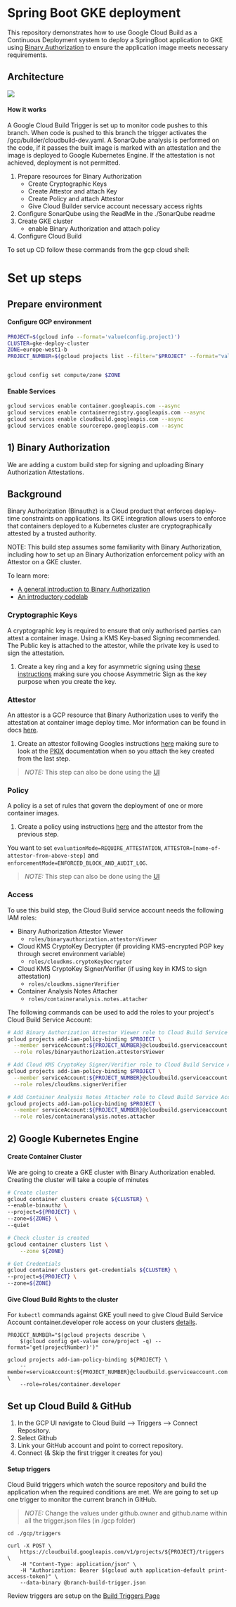 # Spring Boot GKE deployment

This repository demonstrates how to use Google Cloud Build as a Continuous Deployment system to deploy 
a SpringBoot application to GKE using [Binary Authorization](https://cloud.google.com/binary-authorization/docs) 
to ensure the application image meets necessary requirements.

## Architecture

![](./media/BinAuthz.png)

#### How it works
A Google Cloud Build Trigger is set up to monitor code pushes to this branch. When code is pushed to this branch the
trigger activates the /gcp/builder/cloudbuild-dev.yaml. A SonarQube analysis is performed on the code, if it passes 
the built image is marked with an attestation and the image is deployed to Google Kubernetes Engine. If the attestation
is not achieved, deployment is not permitted.

1. Prepare resources for Binary Authorization
    - Create Cryptographic Keys
    - Create Attestor and attach Key
    - Create Policy and attach Attestor
    - Give Cloud Builder service account necessary access rights
2. Configure SonarQube using the ReadMe in the ./SonarQube readme 
3. Create GKE cluster
    - enable Binary Authorization and attach policy
4. Configure Cloud Build  

To set up CD follow these commands from the gcp cloud shell:

# Set up steps

## Prepare environment

#### Configure GCP environment

```bash
PROJECT=$(gcloud info --format='value(config.project)')
CLUSTER=gke-deploy-cluster
ZONE=europe-west1-b
PROJECT_NUMBER=$(gcloud projects list --filter="$PROJECT" --format="value(PROJECT_NUMBER)")


gcloud config set compute/zone $ZONE
```

#### Enable Services
```bash
gcloud services enable container.googleapis.com --async
gcloud services enable containerregistry.googleapis.com --async
gcloud services enable cloudbuild.googleapis.com --async
gcloud services enable sourcerepo.googleapis.com --async
```

## 1) Binary Authorization

We are adding a custom build step for signing and uploading Binary Authorization Attestations.

## Background

Binary Authorization (Binauthz) is a Cloud product that enforces deploy-time constraints on applications. 
Its GKE integration allows users to enforce that containers deployed to a Kubernetes cluster are 
cryptographically attested by a trusted authority.

NOTE: This build step assumes some familiarity with Binary Authorization, including how to set up an 
Binary Authorization enforcement policy with an Attestor on a GKE cluster.

To learn more:

-   [A general introduction to Binary Authorization](https://cloud.google.com/binary-authorization/)
-   [An introductory codelab](https://codelabs.developers.google.com/codelabs/cloud-binauthz-intro/index.html#0)

### Cryptographic Keys

A cryptographic key is required to ensure that only authorised parties can attest a container image.
Using a KMS Key-based Signing recommended. The Public key is attached to the attestor, while the private 
key is used to sign the attestation. 

1.  Create a key ring and a key for asymmetric signing using
    [these instructions](https://cloud.google.com/kms/docs/creating-asymmetric-keys#create_an_asymmetric_signing_keys) 
    making sure you choose Asymmetric Sign as the key purpose when you create the key.


### Attestor

An attestor is a GCP resource that Binary Authorization uses to verify the attestation at container image deploy time.
Mor information can be found in docs [here](https://cloud.google.com/binary-authorization/docs/key-concepts#attestors).

1.  Create an attestor following Googles instructions 
    [here](https://cloud.google.com/binary-authorization/docs/creating-attestors-cli) making sure to look at the 
    [PKIX](https://cloud.google.com/binary-authorization/docs/creating-attestors-cli#pkix-cloud-kms) documentation
    when so you attach the key created from the last step.

> *NOTE:* This step can also be done using the [UI](https://cloud.google.com/binary-authorization/docs/creating-attestors-console)

### Policy

A policy is a set of rules that govern the deployment of one or more container images.

1. Create a policy using instructions [here](https://cloud.google.com/binary-authorization/docs/configuring-policy-cli) 
    and the attestor from the previous step.

You want to set `evaluationMode=REQUIRE_ATTESTATION`, `ATTESTOR=[name-of-attestor-from-above-step]` and 
`enforcementMode=ENFORCED_BLOCK_AND_AUDIT_LOG`.

> *NOTE:* This step can also be done using the [UI](https://cloud.google.com/binary-authorization/docs/configuring-policy-console)

### Access

To use this build step, the Cloud Build service account needs the following IAM roles:

-   Binary Authorization Attestor Viewer
    -   `roles/binaryauthorization.attestorsViewer`
-   Cloud KMS CryptoKey Decrypter (if providing KMS-encrypted PGP key through
    secret environment variable)
    -   `roles/cloudkms.cryptoKeyDecrypter`
-   Cloud KMS CryptoKey Signer/Verifier (if using key in KMS to sign
    attestation)
    -   `roles/cloudkms.signerVerifier`
-   Container Analysis Notes Attacher
    -   `roles/containeranalysis.notes.attacher`

The following commands can be used to add the roles to your project's Cloud Build Service Account:

```bash
# Add Binary Authorization Attestor Viewer role to Cloud Build Service Account
gcloud projects add-iam-policy-binding $PROJECT \
  --member serviceAccount:${PROJECT_NUMBER}@cloudbuild.gserviceaccount.com \
  --role roles/binaryauthorization.attestorsViewer

# Add Cloud KMS CryptoKey Signer/Verifier role to Cloud Build Service Account (KMS-based Signing)
gcloud projects add-iam-policy-binding $PROJECT \
  --member serviceAccount:${PROJECT_NUMBER}@cloudbuild.gserviceaccount.com \
  --role roles/cloudkms.signerVerifier

# Add Container Analysis Notes Attacher role to Cloud Build Service Account
gcloud projects add-iam-policy-binding $PROJECT \
  --member serviceAccount:${PROJECT_NUMBER}@cloudbuild.gserviceaccount.com \
  --role roles/containeranalysis.notes.attacher
```

## 2) Google Kubernetes Engine

#### Create Container Cluster

We are going to create a GKE cluster with Binary Authorization enabled. Creating the cluster
will take a couple of minutes

```bash
# Create cluster
gcloud container clusters create ${CLUSTER} \
--enable-binauthz \
--project=${PROJECT} \
--zone=${ZONE} \
--quiet

# Check cluster is created
gcloud container clusters list \
    --zone ${ZONE}

# Get Credentials
gcloud container clusters get-credentials ${CLUSTER} \
--project=${PROJECT} \
--zone=${ZONE}
```

#### Give Cloud Build Rights to the cluster

For `kubectl` commands against GKE youll need to give Cloud Build Service Account container.developer role access 
on your clusters [details](https://github.com/GoogleCloudPlatform/cloud-builders/tree/master/kubectl).

```
PROJECT_NUMBER="$(gcloud projects describe \
    $(gcloud config get-value core/project -q) --format='get(projectNumber)')"

gcloud projects add-iam-policy-binding ${PROJECT} \
    --member=serviceAccount:${PROJECT_NUMBER}@cloudbuild.gserviceaccount.com \
    --role=roles/container.developer

```

## Set up Cloud Build & GitHub

1. In the GCP UI navigate to Cloud Build --> Triggers --> Connect Repository.
2. Select Github 
3. Link your GitHub account and point to correct repository.
4. Connect (& Skip the first trigger it creates for you)

#### Setup triggers
Cloud Build triggers which watch the source repository and build the application when the required conditions
are met. We are going to set up one trigger to monitor the current branch in GitHub. 

> *NOTE:* Change the values under github.owner and github.name within all the trigger.json files (in /gcp folder)
```
cd ./gcp/triggers

curl -X POST \
    https://cloudbuild.googleapis.com/v1/projects/${PROJECT}/triggers \
    -H "Content-Type: application/json" \
    -H "Authorization: Bearer $(gcloud auth application-default print-access-token)" \
    --data-binary @branch-build-trigger.json
```

Review triggers are setup on the [Build Triggers Page](https://console.cloud.google.com/gcr/triggers) 


